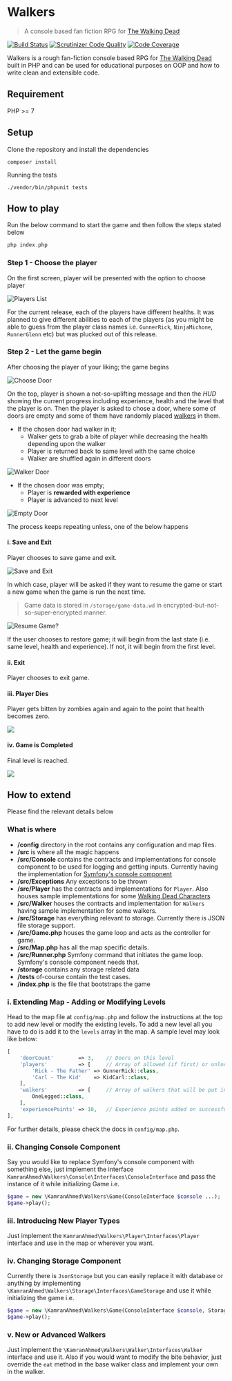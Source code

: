 # Walkers

> A console based fan fiction RPG for [The Walking Dead](http://www.imdb.com/title/tt1520211/)

[![Build Status](https://travis-ci.org/kamranahmedse/walkers.svg?branch=master)](https://travis-ci.org/kamranahmedse/walkers)
[![Scrutinizer Code Quality](https://scrutinizer-ci.com/g/kamranahmedse/walkers/badges/quality-score.png?b=master)](https://scrutinizer-ci.com/g/kamranahmedse/walkers/?branch=master)
[![Code Coverage](https://scrutinizer-ci.com/g/kamranahmedse/walkers/badges/coverage.png?b=master)](https://scrutinizer-ci.com/g/kamranahmedse/walkers/?branch=master)

Walkers is a rough fan-fiction console based RPG for [The Walking Dead](http://www.imdb.com/title/tt1520211/) built in PHP and can be used for educational purposes on OOP and how to write clean and extensible code.

## Requirement

PHP >= 7

## Setup

Clone the repository and install the dependencies

```shell
composer install
```

Running the tests

```shell
./vendor/bin/phpunit tests
```

## How to play

Run the below command to start the game and then follow the steps stated below

```php
php index.php
```

### Step 1 - Choose the player

On the first screen, player will be presented with the option to choose player

![Players List](http://i.imgur.com/n4ZfmzH.png)

For the current release, each of the players have different healths. It was planned to give different abilities to each of the players (as you might be able to guess from the player class names i.e. `GunnerRick`, `NinjaMichone`, `RunnerGlenn` etc) but was plucked out of this release.

### Step 2 - Let the game begin

After choosing the player of your liking; the game begins

![Choose Door](http://i.imgur.com/hczkAU0.png?1)

On the top, player is shown a not-so-uplifting message and then the *HUD* showing the current progress including experience, health and the level that the player is on. Then the player is asked to chose a door, where some of doors are empty and some of them have randomly placed [walkers](http://www.telltalesonline.com/wp-content/uploads/2015/10/walking-dead-humans-walkers.jpg) in them.

- If the chosen door had walker in it; 
    - Walker gets to grab a bite of player while decreasing the health depending upon the walker
    - Player is returned back to same level with the same choice 
    - Walker are shuffled again in different doors

![Walker Door](http://i.imgur.com/T8Mf3QT.png?1)

- If the chosen door was empty; 
    - Player is **rewarded with experience**
    - Player is advanced to next level

![Empty Door](http://i.imgur.com/Ql5u5Iu.png)

The process keeps repeating unless, one of the below happens

#### i. Save and Exit

Player chooses to save game and exit. 

![Save and Exit](http://i.imgur.com/5txQDY3.png)

In which case, player will be asked if they want to resume the game or start a new game when the game is run the next time.

> Game data is stored in `/storage/game-data.wd` in encrypted-but-not-so-super-encrypted manner.

![Resume Game?](http://i.imgur.com/u3u1ZuB.png)

If the user chooses to restore game; it will begin from the last state (i.e. same level, health and experience). If not, it will begin from the first level.

#### ii. Exit

Player chooses to exit game.

#### iii. Player Dies

Player gets bitten by zombies again and again to the point that health becomes zero.

![](http://i.imgur.com/czr3qnD.png)

#### iv. Game is Completed

Final level is reached.

![](http://i.imgur.com/UyKyhue.png)

## How to extend

Please find the relevant details below
 
### What is where

- **/config** directory in the root contains any configuration and map files.
- **/src** is where all the magic happens
- **/src/Console** contains the contracts and implementations for console component to be used for logging and getting inputs. Currently having the implementation for [Symfony's console component](http://symfony.com/doc/current/components/console.html)
- **/src/Exceptions** Any exceptions to be thrown
- **/src/Player** has the contracts and implementations for `Player`. Also houses sample implementations for some [Walking Dead Characters](https://www.google.ae/search?q=walking+dead+cast&oq=walking+dead+cast&aqs=chrome..69i57j69i60j69i59j69i60j69i61j0.4479j0j1&sourceid=chrome&ie=UTF-8)
- **/src/Walker** houses the contracts and implementation for `Walkers` having sample implementation for some walkers.
- **/src/Storage** has everything relevant to storage. Currently there is JSON file storage support.
- **/src/Game.php** houses the game loop and acts as the controller for game.
- **/src/Map.php** has all the map specific details.
- **/src/Runner.php** Symfony command that initiates the game loop. Symfony's console component needs that.
- **/storage** contains any storage related data
- **/tests** of-course contain the test cases.
- **/index.php** is the file that bootstraps the game

### i. Extending Map - Adding or Modifying Levels

Head to the map file at `config/map.php` and follow the instructions at the top to add new level or modify the existing levels. To add a new level all you have to do is add it to the `levels` array in the map. A sample level may look like below:

```php
[
    'doorCount'        => 3,    // Doors on this level
    'players'          => [     // Array of allowed (if first) or unlocked (on other levels [TODO]) 
        'Rick - The Father' => GunnerRick::class,
        'Carl - The Kid'    => KidCarl::class,
    ],
    'walkers'          => [     // Array of walkers that will be put in a random door
        OneLegged::class,
    ],
    'experiencePoints' => 10,   // Experience points added on successful completion of level
],
```

For further details, please check the docs in `config/map.php`.

### ii. Changing Console Component

Say you would like to replace Symfony's console component with something else, just implement the interface `KamranAhmed\Walkers\Console\Interfaces\ConsoleInterface` and pass the instance of it while initializing Game i.e.

```php
$game = new \KamranAhmed\Walkers\Game(ConsoleInterface $console ...);
$game->play();
```

### iii. Introducing New Player Types

Just implement the `KamranAhmed\Walkers\Player\Interfaces\Player` interface and use in the map or wherever you want.

### iv. Changing Storage Component

Currently there is `JsonStorage` but you can easily replace it with database or anything by implementing `\KamranAhmed\Walkers\Storage\Interfaces\GameStorage` and use it while initializing the game i.e. 

```php
$game = new \KamranAhmed\Walkers\Game(ConsoleInterface $console, Storage $storage, ...);
$game->play();
```

### v. New or Advanced Walkers

Just implement the `\KamranAhmed\Walkers\Walker\Interfaces\Walker` interface and use it. Also if you would want to modify the bite behavior, just override the `eat` method in the base walker class and implement your own in the walker.
